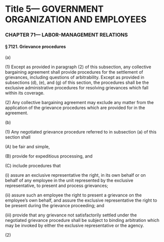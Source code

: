 
# Title 5— GOVERNMENT ORGANIZATION AND EMPLOYEES
### CHAPTER 71— LABOR-MANAGEMENT RELATIONS
#### § 7121. Grievance procedures

(a)

(1) Except as provided in paragraph (2) of this subsection, any collective bargaining agreement shall provide procedures for the settlement of grievances, including questions of arbitrability. Except as provided in subsections (d), (e), and (g) of this section, the procedures shall be the exclusive administrative procedures for resolving grievances which fall within its coverage.

(2) Any collective bargaining agreement may exclude any matter from the application of the grievance procedures which are provided for in the agreement.

(b)

(1) Any negotiated grievance procedure referred to in subsection (a) of this section shall

(A) be fair and simple,

(B) provide for expeditious processing, and

(C) include procedures that

(i) assure an exclusive representative the right, in its own behalf or on behalf of any employee in the unit represented by the exclusive representative, to present and process grievances;

(ii) assure such an employee the right to present a grievance on the employee’s own behalf, and assure the exclusive representative the right to be present during the grievance proceeding; and

(iii) provide that any grievance not satisfactorily settled under the negotiated grievance procedure shall be subject to binding arbitration which may be invoked by either the exclusive representative or the agency.

(2)
